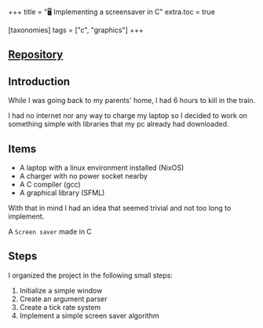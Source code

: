 +++
title = "🖥️ Implementing a screensaver in C"
extra.toc = true

[taxonomies]
tags = ["c", "graphics"]
+++

## [Repository](https://github.com/paulcomte/C-ScreenSaver)

## Introduction

While I was going back to my parents' home, I had 6 hours to kill in the train.

I had no internet nor any way to charge my laptop so I decided to work on something simple with libraries that my pc already had downloaded.

##  Items
 - A laptop with a linux environment installed (NixOS)
 - A charger with no power socket nearby
 - A C compiler (gcc)
 - A graphical library (SFML)

With that in mind I had an idea that seemed trivial and not too long to implement.

A `Screen saver` made in C

## Steps

I organized the project in the following small steps:

1. Initialize a simple window
2. Create an argument parser
2. Create a tick rate system
3. Implement a simple screen saver algorithm
